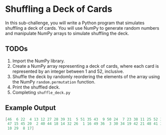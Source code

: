 # Shuffling a Deck of Cards

In this sub-challenge, you will write a Python program that simulates shuffling a deck of cards. You will use NumPy to generate random numbers and manipulate NumPy arrays to simulate shuffling the deck.

## TODOs

1. Import the NumPy library.
2. Create a NumPy array representing a deck of cards, where each card is represented by an integer between 1 and 52, inclusive.
3. Shuffle the deck by randomly reordering the elements of the array using the NumPy `random.permutation` function.
4. Print the shuffled deck.
5. Completing `shuffle_deck.py`

## Example Output

```csharp
[46  6 22  4 13 12 27 28 39 31  5 51 35 43  9 50 24  7 23 38 11 25 52 33
 47 15 45 20  2 40 44 18 14 32 26  1 16 49 36  3 30 34 19 42 21 48 41 37
 10 29  8 17]
```
